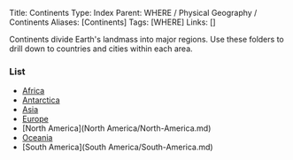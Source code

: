 Title: Continents
Type: Index
Parent: WHERE / Physical Geography / Continents
Aliases: [Continents]
Tags: [WHERE]
Links: []

Continents divide Earth's landmass into major regions. Use these folders to drill down to countries and cities within each area.

### List
- [Africa](Africa/Africa.md)
- [Antarctica](Antarctica/Antarctica.md)
- [Asia](Asia/Asia.md)
- [Europe](Europe/Europe.md)
- [North America](North America/North-America.md)
- [Oceania](Oceania/Oceania.md)
- [South America](South America/South-America.md)
